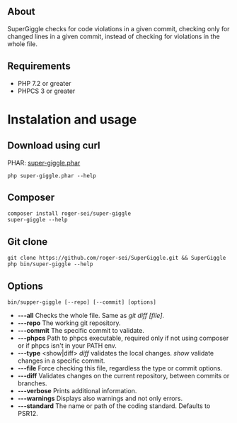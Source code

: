 ## About
SuperGiggle checks for code violations in a given commit, checking only for changed lines in a given commit, instead of checking for violations in the whole file.

## Requirements
- PHP 7.2 or greater
- PHPCS 3 or greater


# Instalation and usage

## Download using curl
PHAR: [super-giggle.phar](https://roger-sei.github.io/super-giggle.phar)

    php super-giggle.phar --help


## Composer
    composer install roger-sei/super-giggle
    super-giggle --help


## Git clone

    git clone https://github.com/roger-sei/SuperGiggle.git && SuperGiggle
    php bin/super-giggle --help


## Options
    bin/supper-giggle [--repo] [--commit] [options]
- **---all** Checks the whole file. Same as *git diff [file]*.
- **---repo** The working git repository.
- **---commit** The specific commit to validate.
- **---phpcs** Path to phpcs executable, required only if not using composer or if phpcs isn't in your PATH env.
- **---type** <show|diff> *diff* validates the local changes. *show* validate changes in a specific commit.
- **---file** Force checking this file, regardless the type or commit options.
- **---diff** Validates changes on the current repository, between commits or branches.
- **---verbose** Prints additional information.
- **---warnings** Displays also warnings and not only errors.
- **---standard** The name or path of the coding standard. Defaults to PSR12.
